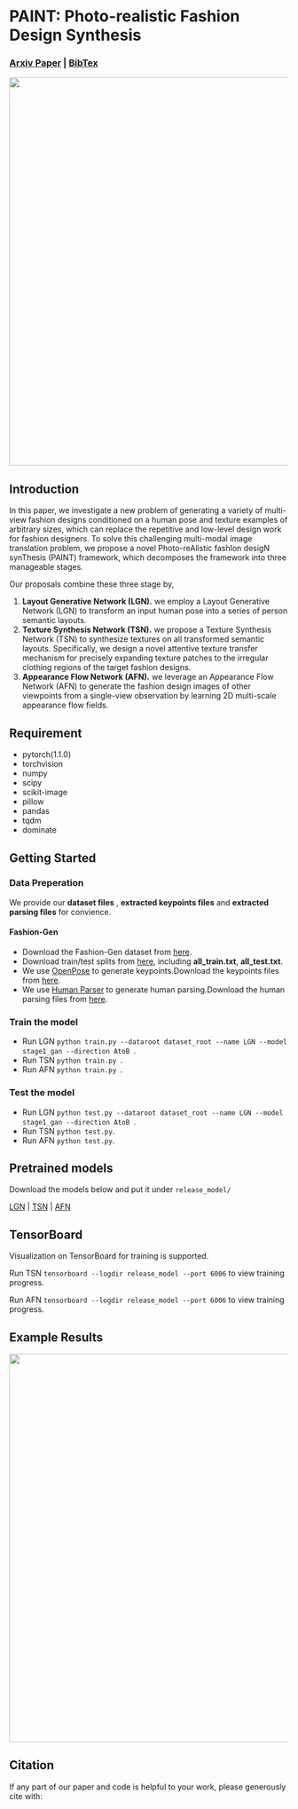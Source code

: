 # PAINT: Photo-realistic Fashion Design Synthesis

### [Arxiv Paper](----后期补---) | [BibTex](https://github.com/gxl-groups/PAINT#citation)

<p align='center'>  
  <img src='https://github.com/gxl-groups/PAINT/TSN/blob/pytorch/docs/PAINT.PNG' width='700'/>
</p>
<p align='center'> 
</p>

## Introduction 

In this paper, we investigate a new problem of generating a variety of multi-view fashion designs conditioned on a human pose and texture examples of arbitrary sizes, which can replace the repetitive and low-level design work for fashion designers. To solve this challenging multi-modal image translation problem, we propose a novel Photo-reAlistic fashIon desigN synThesis (PAINT) framework, which decomposes the framework into three manageable stages. 

Our proposals combine these three stage by,
1) **Layout Generative Network (LGN).** we employ a Layout Generative Network (LGN) to
transform an input human pose into a series of person semantic layouts. 
2) **Texture Synthesis Network (TSN).** we propose a Texture Synthesis Network (TSN) to synthesize textures on all transformed semantic layouts. Specifically, we design a novel attentive texture transfer mechanism
for precisely expanding texture patches to the irregular clothing regions of the target fashion designs. 
3) **Appearance Flow Network (AFN).** we leverage an Appearance Flow Network (AFN) to generate the fashion design images of other viewpoints from a single-view observation by learning 2D multi-scale appearance flow fields. 

## Requirement
* pytorch(1.1.0)
* torchvision
* numpy
* scipy
* scikit-image
* pillow
* pandas
* tqdm
* dominate
## Getting Started
### Data Preperation
We provide our **dataset files** , **extracted keypoints files** and **extracted parsing files**  for convience.

#### Fashion-Gen
- Download the Fashion-Gen dataset from [here](https://pan.baidu.com/s/1Oj3XAywMHocDsi4ASPhMtw?pwd=kad8). 
- Download train/test splits from [here](https://pan.baidu.com/s/1xrVnEYMyOAVr-rr8mbgN5w?pwd=udb2), including **all\_train.txt**, **all_test.txt**. 
- We use [OpenPose](https://openaccess.thecvf.com/content_cvpr_2018/papers/Chen_Cascaded_Pyramid_Network_CVPR_2018_paper.pdf) to generate keypoints.Download the keypoints files from [here](https://pan.baidu.com/s/1_WrJXbO-jUTpuneJtQ8_Fg?pwd=gutg).
- We use [Human Parser](https://openaccess.thecvf.com/content_ECCV_2018/papers/Ke_Gong_Instance-level_Human_Parsing_ECCV_2018_paper.pdf) to generate human parsing.Download the human parsing files from [here](https://pan.baidu.com/s/1cMzODPWVlPjiyk5qMGlumA?pwd=599r).

### Train the model
* Run LGN `python train.py --dataroot dataset_root --name LGN --model stage1_gan --direction AtoB `. 
* Run TSN `python train.py `. 
* Run AFN `python train.py `.


### Test the model
* Run LGN `python test.py --dataroot dataset_root --name LGN --model stage1_gan --direction AtoB `. 
* Run TSN `python test.py`. 
* Run AFN `python test.py`. 

## Pretrained models
Download the models below and put it under `release_model/`

[LGN](https://pan.baidu.com/s/1_tlA802AEpTeGjtgQAiOjw?pwd=26us) | [TSN](https://pan.baidu.com/s/1cXQlN3MJQQoDtqdMXtbYFg?pwd=5bw2) | [AFN](https://pan.baidu.com/s/1_vZnJ1_aX037IqAIFkv6Zw?pwd=cqf5)

## TensorBoard
Visualization on TensorBoard for training is supported. 

Run TSN `tensorboard --logdir release_model --port 6006` to view training progress. 

Run AFN `tensorboard --logdir release_model --port 6006` to view training progress. 

## Example Results 

<p align='center'>  
  <img src='https://github.com/gxl-groups/PAINT/TSN/blob/pytorch/docs/result.PNG' width='700'/>
</p>
<p align='center'> 
</p>

## Citation
If any part of our paper and code is helpful to your work, please generously cite with:
```

```

